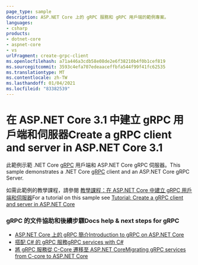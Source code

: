 ```yaml
---
page_type: sample
description: ASP.NET Core 上的 gRPC 服務和 gRPC 用戶端的範例專案。
languages:
- csharp
products:
- dotnet-core
- aspnet-core
- vs
urlFragment: create-grpc-client
ms.openlocfilehash: a71a446a3cdb58e08de2e6f38210b4f0b1cef819
ms.sourcegitcommit: 3593c4efa707edeaaceffbfa544f99f41fc62535
ms.translationtype: MT
ms.contentlocale: zh-TW
ms.lasthandoff: 01/04/2021
ms.locfileid: "83382539"
---
```

# <a name="create-a-grpc-client-and-server-in-aspnet-core-31"></a><span data-ttu-id="63362-102">在 ASP.NET Core 3.1 中建立 gRPC 用戶端和伺服器</span><span class="sxs-lookup"><span data-stu-id="63362-102">Create a gRPC client and server in ASP.NET Core 3.1</span></span>

<span data-ttu-id="63362-103">此範例示範 .NET Core [gRPC](https://grpc.io/docs/guides/) 用戶端和 ASP.NET Core gRPC 伺服器。</span><span class="sxs-lookup"><span data-stu-id="63362-103">This sample demonstrates a .NET Core [gRPC](https://grpc.io/docs/guides/) client and an ASP.NET Core gRPC Server.</span></span>

<span data-ttu-id="63362-104">如需此範例的教學課程，請參閱 [教學課程：在 ASP.NET Core 中建立 gRPC 用戶端和伺服器](https://docs.microsoft.com/aspnet/core/tutorials/grpc/grpc-start?view=aspnetcore-3.1&tabs=visual-studio)</span><span class="sxs-lookup"><span data-stu-id="63362-104">For a tutorial on this sample see [Tutorial: Create a gRPC client and server in ASP.NET Core](https://docs.microsoft.com/aspnet/core/tutorials/grpc/grpc-start?view=aspnetcore-3.1&tabs=visual-studio)</span></span>

### <a name="docs-help--next-steps-for-grpc"></a><span data-ttu-id="63362-105">gRPC 的文件協助和後續步驟</span><span class="sxs-lookup"><span data-stu-id="63362-105">Docs help & next steps for gRPC</span></span>

* [<span data-ttu-id="63362-106">ASP.NET Core 上的 gRPC 簡介</span><span class="sxs-lookup"><span data-stu-id="63362-106">Introduction to gRPC on ASP.NET Core</span></span>](https://docs.microsoft.com/aspnet/core/grpc/)
* [<span data-ttu-id="63362-107">搭配 C# 的 gRPC 服務</span><span class="sxs-lookup"><span data-stu-id="63362-107">gRPC services with C#</span></span>](https://docs.microsoft.com/aspnet/core/grpc/basics/)
* [<span data-ttu-id="63362-108">將 gRPC 服務從 C-Core 遷移至 ASP.NET Core</span><span class="sxs-lookup"><span data-stu-id="63362-108">Migrating gRPC services from C-core to ASP.NET Core</span></span>](https://docs.microsoft.com/aspnet/core/grpc/migration/)